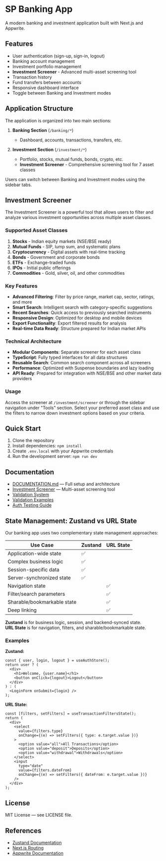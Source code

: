 # SP Banking App

A modern banking and investment application built with Next.js and Appwrite.

## Features

- User authentication (sign-up, sign-in, logout)
- Banking account management
- Investment portfolio management
- **Investment Screener** - Advanced multi-asset screening tool
- Transaction history
- Fund transfers between accounts
- Responsive dashboard interface
- Toggle between Banking and Investment modes

## Application Structure

The application is organized into two main sections:

1. **Banking Section** (`/banking/*`)

   - Dashboard, accounts, transactions, transfers, etc.

2. **Investment Section** (`/investment/*`)
   - Portfolio, stocks, mutual funds, bonds, crypto, etc.
   - **Investment Screener** - Comprehensive screening tool for 7 asset classes

Users can switch between Banking and Investment modes using the sidebar tabs.

## Investment Screener

The Investment Screener is a powerful tool that allows users to filter and analyze various investment opportunities across multiple asset classes.

### Supported Asset Classes

1. **Stocks** - Indian equity markets (NSE/BSE ready)
2. **Mutual Funds** - SIP, lump sum, and systematic plans
3. **Cryptocurrency** - Digital assets with real-time tracking
4. **Bonds** - Government and corporate bonds
5. **ETFs** - Exchange-traded funds
6. **IPOs** - Initial public offerings
7. **Commodities** - Gold, silver, oil, and other commodities

### Key Features

- **Advanced Filtering**: Filter by price range, market cap, sector, ratings, and more
- **Smart Search**: Intelligent search with category-specific suggestions
- **Recent Searches**: Quick access to previously searched instruments
- **Responsive Design**: Optimized for desktop and mobile devices
- **Export Functionality**: Export filtered results for analysis
- **Real-time Data Ready**: Structure prepared for Indian market APIs

### Technical Architecture

- **Modular Components**: Separate screener for each asset class
- **TypeScript**: Fully typed interfaces for all data structures
- **Reusable Search**: Common search component across all screeners
- **Performance**: Optimized with Suspense boundaries and lazy loading
- **API Ready**: Prepared for integration with NSE/BSE and other market data providers

### Usage

Access the screener at `/investment/screener` or through the sidebar navigation under "Tools" section. Select your preferred asset class and use the filters to narrow down investment options based on your criteria.

## Quick Start

1. Clone the repository
2. Install dependencies: `npm install`
3. Create `.env.local` with your Appwrite credentials
4. Run the development server: `npm run dev`

## Documentation

- [DOCUMENTATION.md](./DOCUMENTATION.md) — Full setup and architecture
- [Investment Screener](#investment-screener) — Multi-asset screening tool
- [Validation System](./docs/VALIDATION.md)
- [Validation Examples](./docs/VALIDATION-EXAMPLES.md)
- [Auth Testing Guide](./docs/AUTH-TESTING.md)

## State Management: Zustand vs URL State

Our banking app uses two complementary state management approaches:

| Use Case                    | Zustand | URL State |
| --------------------------- | ------- | --------- |
| Application-wide state      | ✅      |           |
| Complex business logic      | ✅      |           |
| Session-specific data       | ✅      |           |
| Server-synchronized state   | ✅      |           |
| Navigation state            |         | ✅        |
| Filter/search parameters    |         | ✅        |
| Sharable/bookmarkable state |         | ✅        |
| Deep linking                |         | ✅        |

**Zustand** is for business logic, session, and backend-synced state.  
**URL State** is for navigation, filters, and sharable/bookmarkable state.

### Examples

**Zustand:**

```tsx
const { user, login, logout } = useAuthStore();
return user ? (
  <div>
    <h1>Welcome, {user.name}</h1>
    <button onClick={logout}>Logout</button>
  </div>
) : (
  <LoginForm onSubmit={login} />
);
```

**URL State:**

```tsx
const [filters, setFilters] = useTransactionFiltersState();
return (
  <div>
    <select
      value={filters.type}
      onChange={(e) => setFilters({ type: e.target.value })}
    >
      <option value="all">All Transactions</option>
      <option value="deposit">Deposits</option>
      <option value="withdrawal">Withdrawals</option>
    </select>
    <input
      type="date"
      value={filters.dateFrom}
      onChange={(e) => setFilters({ dateFrom: e.target.value })}
    />
  </div>
);
```

## License

MIT License — see LICENSE file.

## References

- [Zustand Documentation](https://docs.pmnd.rs/zustand/getting-started/introduction)
- [Next.js Routing](https://nextjs.org/docs/routing/introduction)
- [Appwrite Documentation](https://appwrite.io/docs)
